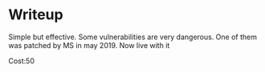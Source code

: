# Writeup

Simple but effective. Some vulnerabilities are very dangerous. One of them was patched by MS in may 2019. Now live with it

Cost:50

